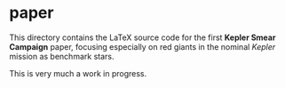 # paper

This directory contains the LaTeX source code for the first **Kepler Smear Campaign** paper, focusing especially on red giants in the nominal *Kepler* mission as benchmark stars.

This is very much a work in progress.